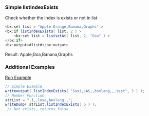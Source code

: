 ### Simple listIndexExists

Check whether the index is exists or not in list


```java
<bx:set list = "Apple,Orange,Banana,Graphs" >
<bx:if listIndexExists( list, 2 ) >
	<bx:set list = listsetAt( list, 2, "Goa" ) >
</bx:if>
<bx:output>#list#</bx:output>
```

Result: Apple,Goa,Banana,Graphs

### Additional Examples

<a href="https://try.boxlang.io/?code=eJxljbEKwjAYhPc8xZGphR8zCC7FQbBCobr0CWr9hUCblOSP9vGNVienO4777oxBZ6d5ZNRL%2F1b1DFbYJ5mTFBhtlMbdeKmX7GIB3aVoqT10RGMamIlIOIombFGirJQxOPN05YBTcoNY71SU0GYae2hqMucf%2FIN1tf4d0zQX%2BBY3f6%2B7dRt5%2FOIF%2FIkJgSUFF3Hvx8jqBcsbQqE%3D" target="_blank">Run Example</a>

```java
// Simple Example
writeoutput( listIndexExists( "Susi,LAS,,boxlang,,,test", 3 ) );
// Member Function
strList = ",I,,love,boxlang,,";
writeDump( strList.listIndexExists( 6 ) );
 // Not exists, returns false

```


